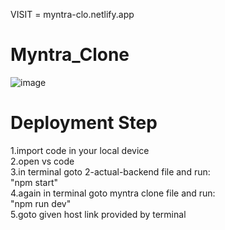VISIT = myntra-clo.netlify.app
# Myntra_Clone
![image](https://github.com/abhishek3432/Myntra_Clone/assets/113165789/6c78ea52-f728-43cc-b164-ba9ffbb6cd6f)

# Deployment Step
1.import code in your local device
<br/>
2.open vs code 
<br/>
3.in terminal goto 2-actual-backend file and run:
<br/>
  "npm start"
<br/>
4.again in terminal goto myntra clone file and run:
<br/>
 "npm run dev"
<br/>
5.goto given host link provided by terminal
